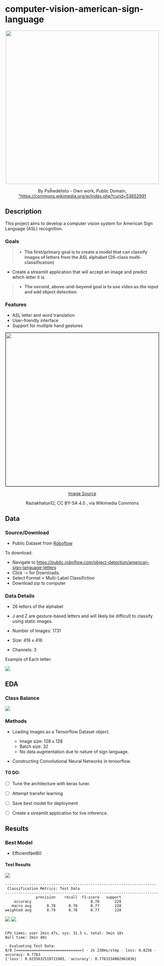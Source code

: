 # computer-vision-american-sign-language


<center><img src="images/American_Sign_Language_ASL.svg" width=500px>
<p>By Psiĥedelisto - Own work, Public Domain, <a href="https://commons.wikimedia.org/w/index.php?curid=53652991">"https://commons.wikimedia.org/w/index.php?curid=53652991</a><p>
</center>

## Description

This project aims to develop a computer vision system for American Sign Language (ASL) recognition. 


### Goals 
> - **The first/primary goal is to create a model that can classify images of letters from the ASL alphabet (26-class multi-classification)**
- Create a streamlit application that will accept an image and predict which letter it is.

> - **The second, above-and-beyond goal is to use video as the input and add object detection.**

### Features

- ASL letter and word translation
- User-friendly interface
- Support for multiple hand gestures

<center><img src="images/Sign_language_alphabet_(58).png" width=500px style="border:solid black 1px"> 

<p><a href="https://commons.wikimedia.org/wiki/File:Sign_language_alphabet_(58).png">Image Source</a> </p>
<p> Raziakhatun12, CC BY-SA 4.0 <https://creativecommons.org/licenses/by-sa/4.0>, via Wikimedia Commons</p>

</center>




## Data

### Source/Download
- Public Dataset from [Roboflow](https://public.roboflow.com/object-detection/american-sign-language-letters)


To download:
- Navigate to https://public.roboflow.com/object-detection/american-sign-language-letters
- Click `->` for Downloads.
- Select Format =  Multi-Label Classifiction
- Download zip to computer


### Data Details
- 26 letters of the alphabet
- J and Z are gesture-based letters and will likely be difficult to classify using static images.

- Number of Images: 1731
- Size: 416 x  416 
- Channels: 3

Example of Each letter:

<img src="images/eda_example_letters.png">


## EDA



### Class Balance




<img src="images/label-distribution-countplot.png">



### Methods


- Loading Images as a Tensorflow Dataset object.
    - Image size: 128 x 128
    - Batch size: 32   
    - No data augmentation due to nature of sign language.

- Constructing Convolutional Neural Networks in tensorflow.



#### TO DO:
- [ ] Tune the architecture with keras tuner.
- [ ] Attempt transfer learning
- [ ] Save best model for deployment
- [ ] Create a streamlit application for live inference.


## Results


### Best Model

- EfficientNetB0


#### Test Results


<img src="images/best_model_history.png">

```
---------------------------------------------------------------------
 Classification Metrics: Test Data
----------------------------------------------------------------------
              precision    recall  f1-score   support
    accuracy                           0.78       228
   macro avg       0.78      0.79      0.77       228
weighted avg       0.79      0.78      0.77       228
```




<img src="images/best_model_conf_matrix.png">

<img src="images/best_model_results_bar.png">


```

CPU times: user 2min 47s, sys: 31.5 s, total: 3min 18s
Wall time: 2min 40s

- Evaluating Test Data:
8/8 [==============================] - 2s 238ms/step - loss: 0.8256 - accuracy: 0.7763
{'loss': 0.8255632519721985, 'accuracy': 0.7763158082962036}
```

